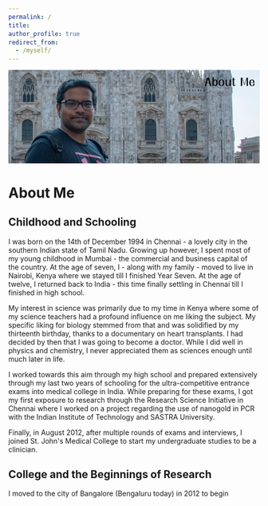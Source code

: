```yaml
---
permalink: /
title:
author_profile: true
redirect_from: 
  - /myself/
---
```


![Welcome](/images/about_me_header.png)

# About Me

## Childhood and Schooling

I was born on the 14th of December 1994 in Chennai - a lovely city in the southern Indian state of Tamil Nadu. Growing up however, I spent most of my young childhood in Mumbai - the commercial and business capital of the country. At the age of seven, I - along with my family - moved to live in Nairobi, Kenya where we stayed till I finished Year Seven. At the age of twelve, I returned back to India - this time finally settling in Chennai till I finished in high school. 

My interest in science was primarily due to my time in Kenya where some of my science teachers had a profound influence on me liking the subject. My specific liking for biology stemmed from that and was solidified by my thirteenth birthday, thanks to a documentary on heart transplants. I had decided by then that I was going to become a doctor. While I did well in physics and chemistry, I never appreciated them as sciences enough until much later in life.

I worked towards this aim through my high school and prepared extensively through my last two years of schooling for the ultra-competitive entrance exams into medical college in India. While preparing for these exams, I got my first exposure to research through the Research Science Initiative in Chennai where I worked on a project regarding the use of nanogold in PCR with the Indian Institute of Technology and SASTRA University. 

Finally, in August 2012, after multiple rounds of exams and interviews, I joined St. John's Medical College to start my undergraduate studies to be a clinician.

## College and the Beginnings of Research

I moved to the city of Bangalore (Bengaluru today) in 2012 to begin
